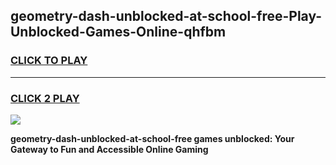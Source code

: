 
## geometry-dash-unblocked-at-school-free-Play-Unblocked-Games-Online-qhfbm
<h3>
<a href="https://premium76.site?title=geometry-dash-unblocked-at-school-free&ref=25A">CLICK TO PLAY</a></h3>
<hr>

<h3>
<a href="https://premium76.site?title=geometry-dash-unblocked-at-school-free&ref=25A">CLICK 2 PLAY</a>
  
</h3>

<a href="https://premium76.site?title=geometry-dash-unblocked-at-school-free&ref=25A"><img src="https://clearcache.store/games.png"></a>


**geometry-dash-unblocked-at-school-free games unblocked: Your Gateway to Fun and Accessible Online Gaming**
